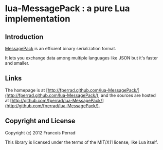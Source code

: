 
lua-MessagePack : a pure Lua implementation
===========================================

Introduction
------------

[MessagePack](http://msgpack.org/) is an efficient binary serialization format.

It lets you exchange data among multiple languages like JSON but it's faster and smaller.

Links
-----

The homepage is at [http://fperrad.github.com/lua-MessagePack/](http://fperrad.github.com/lua-MessagePack/),
and the sources are hosted at [http://github.com/fperrad/lua-MessagePack/](http://github.com/fperrad/lua-MessagePack/).

Copyright and License
---------------------

Copyright (c) 2012 Francois Perrad

This library is licensed under the terms of the MIT/X11 license, like Lua itself.

